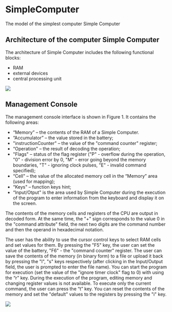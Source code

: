 # SimpleComputer
The model of the simplest computer Simple Computer 

## Architecture of the computer Simple Computer
The architecture of Simple Computer includes the following functional blocks:
* RAM
* external devices
* central processing unit

![](https://i.imgur.com/rfW6boZ.png)

## Management Console
The management console interface is shown in Figure 1. It contains the following areas:
* “Memory” – the contents of the RAM of a Simple Computer.
* “Accumulator” – the value stored in the battery;
* "instructionCounter" – the value of the "command counter" register;
* “Operation" – the result of decoding the operation;
* "Flags" – status of the flag register ("P" - overflow during the operation, "0" - division error by 0, "M" - error going beyond the memory boundaries, "T" - ignoring clock pulses, "E" - invalid command specified);
* “Cell" – the value of the allocated memory cell in the “Memory” area (used for mapping);
* “Keys" – function keys hint;
* “Input/Otput" is the area used by Simple Computer during the execution of the program to enter information from the keyboard and display it on the screen.

The contents of the memory cells and registers of the CPU are output in decoded
form. At the same time, the "+" sign corresponds to the value 0 in the "command attribute" field, the next two
digits are the command number and then the operand in hexadecimal notation.

The user has the ability to use the cursor control keys to select
RAM cells and set values for them. By pressing the "F5" key, the user can set the value
of the battery, "F6" - the "command counter" register. The user can save the contents of the memory (in binary
form) to a file or upload it back by pressing the "l", "s"
keys respectively (after clicking in the Input/Output field, the user is prompted to enter the file name). You can start
the program for execution (set the value of the "ignore timer clock" flag to 0) with
using the “r” key. During the execution of the program, editing memory and changing
register values is not available. To execute only the current command, the user can
press the “t” key. You can reset the contents of the memory and set the "default" values to the registers
by pressing the "i" key.

![](https://i.imgur.com/wOxlxSL.png)

